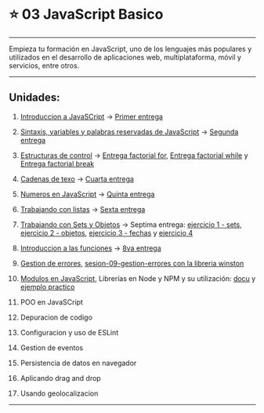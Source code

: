 # :star: 03 JavaScript Basico

---

Empieza tu formación en JavaScript, uno de los lenguajes más populares y utilizados en el desarrollo de aplicaciones web, multiplataforma, móvil y servicios, entre otros.

---

## Unidades:

1. [Introduccion a JavaSCript](https://github.com/eugenia1984/open_bootcamp/blob/main/03_javascript_basico/01_introduccion_javascript.md) -> [Primer entrega](https://github.com/eugenia1984/open_bootcamp/blob/main/03_javascript_basico/entregas/index.js)

2. [Sintaxis, variables y palabras reservadas de JavaScript](https://github.com/eugenia1984/open_bootcamp/blob/main/03_javascript_basico/02_sintaxis_variables_palabras_reservadas.js) -> [Segunda entrega](https://github.com/eugenia1984/open_bootcamp/blob/main/03_javascript_basico/entregas/segunda_entrega.js)

3. [Estructuras de control](https://github.com/eugenia1984/open_bootcamp/blob/main/03_javascript_basico/03_estructuras_de_control.js) -> [Entrega factorial for](https://github.com/eugenia1984/open_bootcamp/blob/main/03_javascript_basico/entregas/factorial_for.js), [Entrega factorial while](https://github.com/eugenia1984/open_bootcamp/blob/main/03_javascript_basico/entregas/factorial_while.js) y [Entrega factorial break](https://github.com/eugenia1984/open_bootcamp/blob/main/03_javascript_basico/entregas/factorial_break.js)

4. [Cadenas de texo](https://github.com/eugenia1984/open_bootcamp/blob/main/03_javascript_basico/04_cadenas_de_texto.js) ->  [Cuarta entrega](https://github.com/eugenia1984/open_bootcamp/blob/main/03_javascript_basico/entregas/cuarta_entrega.js)

5. [Numeros en JavaScript](https://github.com/eugenia1984/open_bootcamp/blob/main/03_javascript_basico/05numeros.js) ->  [Quinta entrega](https://github.com/eugenia1984/open_bootcamp/blob/main/03_javascript_basico/entregas/quinta_entrega.js)

6. [Trabajando con listas](https://github.com/eugenia1984/open_bootcamp/blob/main/03_javascript_basico/06_arrays.js) ->  [Sexta entrega](https://github.com/eugenia1984/open_bootcamp/blob/main/03_javascript_basico/entregas/sexta_entrega.js)

7. [Trabajando con Sets y Objetos](https://github.com/eugenia1984/open_bootcamp/blob/main/03_javascript_basico/07_sets_objetos.js) -> Septima entrega: [ejercicio 1 - sets](https://github.com/eugenia1984/open_bootcamp/blob/main/03_javascript_basico/entregas/septima_entrega/conjuntos.js), [ejercicio 2 - objetos](https://github.com/eugenia1984/open_bootcamp/blob/main/03_javascript_basico/entregas/septima_entrega/objetos.js),  [ejercicio 3 - fechas](https://github.com/eugenia1984/open_bootcamp/blob/main/03_javascript_basico/entregas/septima_entrega/fechas.js) y [ejercicio 4](https://github.com/eugenia1984/open_bootcamp/blob/main/03_javascript_basico/entregas/septima_entrega/ejercicio4.js)

8. [Introduccion a las funciones](https://github.com/eugenia1984/open_bootcamp/blob/main/03_javascript_basico/08_funciones.js) ->  [8va entrega](https://github.com/eugenia1984/open_bootcamp/blob/main/03_javascript_basico/entregasoctava_entrega.js)

9. [Gestion de errores](https://github.com/eugenia1984/open_bootcamp/blob/main/03_javascript_basico/09_gestion_errores.js), [sesion-09-gestion-errores con la libreria winston](https://github.com/eugenia1984/open_bootcamp/blob/main/03_javascript_basico/sesion-09-gestion-errores)

10. [Modulos en JavaScript](https://github.com/eugenia1984/open_bootcamp/blob/main/03_javascript_basico/10_modulos), Librerías en Node y NPM y su utilización: [docu](https://github.com/eugenia1984/open_bootcamp/blob/main/03_javascript_basico/10_modulos/README.md) y [ejemplo practico](https://github.com/eugenia1984/open_bootcamp/blob/main/03_javascript_basico/10_modulos/modulos-es6)

11. POO en JavaSCript

12. Depuracion de codigo

13. Configuracion y uso de ESLint

14. Gestion de eventos

15. Persistencia de datos en navegador

16. Aplicando drag and drop

17. Usando geolocalizacion

---



